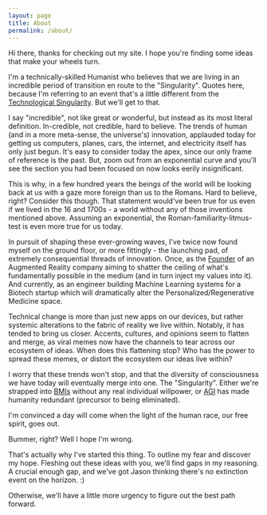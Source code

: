 ```yaml
---
layout: page
title: About
permalink: /about/
---
```


Hi there, thanks for checking out my site. I hope you're finding some ideas that make your wheels turn.

I'm a technically-skilled Humanist who believes that we are living in an incredible period of transition en route to the "Singularity". Quotes here, because I'm referring to an event that's a little different from the [Technological Singularity](https://en.wikipedia.org/wiki/Technological_singularity). But we'll get to that.

I say "incredible", not like great or wonderful, but instead as its most literal definition. In-credible, not credible, hard to believe. The trends of human (and in a more meta-sense, the universe's) innovation, applauded today for getting us computers, planes, cars, the internet, and electricity itself has only just begun. It's easy to consider today the apex, since our only frame of reference is the past. But, zoom out from an exponential curve and you'll see the section you had been focused on now looks eerily insignificant.

This is why, in a few hundred years the beings of the world will be looking back at us with a gaze more foreign than us to the Romans. Hard to believe, right? Consider this though. That statement would've been true for us even if we lived in the 16 and 1700s - a world without any of those inventions mentioned above. Assuming an exponential, the Roman-familiarity-litmus-test is even more true for us today.

In pursuit of shaping these ever-growing waves, I've twice now found myself on the ground floor, or more fittingly - the launching pad, of extremely consequential threads of innovation. Once, as the [Founder](https://powaqqatsi.github.io/thoughts/2021/06/01/The-End-Of-Marae.html) of an Augmented Reality company aiming to shatter the ceiling of what's fundamentally possible in the medium (and in turn inject my values into it). And currently, as an engineer building Machine Learning systems for a Biotech startup which will dramatically alter the Personalized/Regenerative Medicine space.

Technical change is more than just new apps on our devices, but rather systemic alterations to the fabric of reality we live within. Notably, it has tended to bring us closer. Accents, cultures, and opinions seem to flatten and merge, as viral memes now have the channels to tear across our ecosystem of ideas. When does this flattening stop? Who has the power to spread these memes, or distort the ecosystem our ideas live within?

I worry that these trends won't stop, and that the diversity of consciousness we have today will eventually merge into one. The "Singularity". Either we're strapped into [BMIs](https://youtu.be/2rXrGH52aoM) without any real individual willpower, or [AGI](https://en.wikipedia.org/wiki/Artificial_general_intelligence) has made humanity redundant (precursor to being eliminated).

I'm convinced a day will come when the light of the human race, our free spirit, goes out.

Bummer, right? Well I hope I'm wrong.

That's actually why I've started this thing. To outline my fear and discover my hope. Fleshing out these ideas with you, we'll find gaps in my reasoning. A crucial enough gap, and we've got Jason thinking there's no extinction event on the horizon. :)

Otherwise, we'll have a little more urgency to figure out the best path forward.
